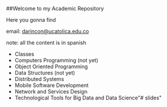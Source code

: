 ##Welcome to my Academic Repository

Here you gonna find

email: darincon@ucatolica.edu.co

note: all the content is in spanish

- Classes
 - Computers Programming (not yet)
 - Object Oriented Programming
 - Data Structures (not yet)
 - Distributed Systems
 - Mobile Software Development
 - Network and Services Design
 - Technological Tools for Big Data and Data Science"# slides" 

